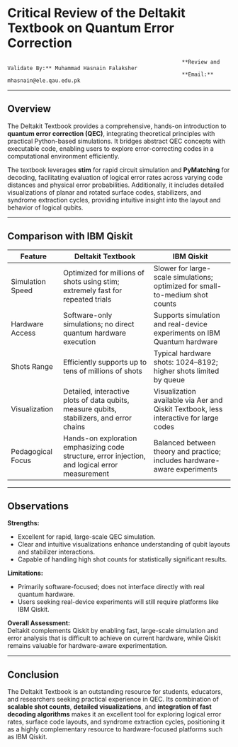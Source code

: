 # Critical Review of the Deltakit Textbook on Quantum Error Correction
                                                           **Review and Validate By:** Muhammad Hasnain Falaksher  
                                                           **Email:** mhasnain@ele.qau.edu.pk

---

## Overview
The Deltakit Textbook provides a comprehensive, hands-on introduction to **quantum error correction (QEC)**, integrating theoretical principles with practical Python-based simulations. It bridges abstract QEC concepts with executable code, enabling users to explore error-correcting codes in a computational environment efficiently.

The textbook leverages **stim** for rapid circuit simulation and **PyMatching** for decoding, facilitating evaluation of logical error rates across varying code distances and physical error probabilities. Additionally, it includes detailed visualizations of planar and rotated surface codes, stabilizers, and syndrome extraction cycles, providing intuitive insight into the layout and behavior of logical qubits.

---

## Comparison with IBM Qiskit

| Feature | Deltakit Textbook | IBM Qiskit |
|---------|-----------------|------------|
| Simulation Speed | Optimized for millions of shots using stim; extremely fast for repeated trials | Slower for large-scale simulations; optimized for small-to-medium shot counts |
| Hardware Access | Software-only simulations; no direct quantum hardware execution | Supports simulation and real-device experiments on IBM Quantum hardware |
| Shots Range | Efficiently supports up to tens of millions of shots | Typical hardware shots: 1024–8192; higher shots limited by queue |
| Visualization | Detailed, interactive plots of data qubits, measure qubits, stabilizers, and error chains | Visualization available via Aer and Qiskit Textbook, less interactive for large codes |
| Pedagogical Focus | Hands-on exploration emphasizing code structure, error injection, and logical error measurement | Balanced between theory and practice; includes hardware-aware experiments |

---

## Observations

**Strengths:**
- Excellent for rapid, large-scale QEC simulation.  
- Clear and intuitive visualizations enhance understanding of qubit layouts and stabilizer interactions.  
- Capable of handling high shot counts for statistically significant results.  

**Limitations:**
- Primarily software-focused; does not interface directly with real quantum hardware.  
- Users seeking real-device experiments will still require platforms like IBM Qiskit.  

**Overall Assessment:**  
Deltakit complements Qiskit by enabling fast, large-scale simulation and error analysis that is difficult to achieve on current hardware, while Qiskit remains valuable for hardware-aware experimentation.

---

## Conclusion
The Deltakit Textbook is an outstanding resource for students, educators, and researchers seeking practical experience in QEC. Its combination of **scalable shot counts**, **detailed visualizations**, and **integration of fast decoding algorithms** makes it an excellent tool for exploring logical error rates, surface code layouts, and syndrome extraction cycles, positioning it as a highly complementary resource to hardware-focused platforms such as IBM Qiskit.

